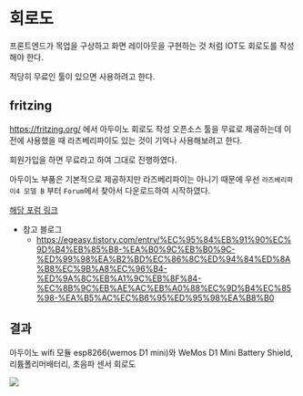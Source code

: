 # 회로도

프론트엔드가 목업을 구상하고 화면 레이아웃을 구현하는 것 처럼 IOT도 회로도를 작성해야 한다.

적당히 무료인 툴이 있으면 사용하려고 한다.

## fritzing

https://fritzing.org/ 에서 아두이노 회로도 작성 오픈소스 툴을 무료로 제공하는데 이전에 사용했을 때 라즈베리파이도 있는 것이 기억나 사용해보려고 한다.

회원가입을 하면 무료라고 하여 그대로 진행하였다.

아두이노 부품은 기본적으로 제공하지만 라즈베리파이는 아니기 때문에 우선 `라즈베리파이4 모델 B` 부터 `Forum`에서 찾아서 다운로드하여 시작하였다.

[해당 포럼 링크](https://forum.fritzing.org/t/raspberry-pi-4-model-b/8622/5)

+ 참고 블로그
    + https://egeasy.tistory.com/entry/%EC%95%84%EB%91%90%EC%9D%B4%EB%85%B8-%EA%B0%9C%EB%B0%9C-%ED%99%98%EA%B2%BD%EC%86%8C%ED%94%84%ED%8A%B8%EC%9B%A8%EC%96%B4-%ED%9A%8C%EB%A1%9C%EB%8F%84-%EC%8B%9C%EB%AE%AC%EB%A0%88%EC%9D%B4%EC%85%98-%EA%B5%AC%EC%B6%95%ED%95%98%EA%B8%B0

## 결과

아두이노 wifi 모듈 esp8266(wemos D1 mini)와 WeMos D1 Mini Battery Shield, 리튬폴리머배터리, 초음파 센서 회로도

<img src="https://user-images.githubusercontent.com/19484971/184803510-7229079e-b84e-4d62-8690-20519ad8d866.png">